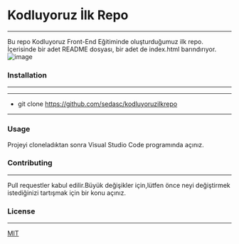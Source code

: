 
# **Kodluyoruz İlk Repo**

-----------------------------------

Bu repo Kodluyoruz Front-End Eğitiminde oluşturduğumuz ilk repo. İçerisinde bir adet README dosyası, bir adet de index.html barındırıyor.
![image](https://user-images.githubusercontent.com/116013912/198568027-15be3486-209b-4530-9890-5b76fcc9a49d.png)



### Installation

--------------------
***
- git clone https://github.com/sedasc/kodluyoruzilkrepo
***


### Usage

Projeyi cloneladıktan sonra Visual Studio Code programında açınız.

### Contributing

-----------

Pull requestler kabul edilir.Büyük değişikler için,lütfen önce neyi değiştirmek istediğinizi tartışmak için bir konu açınız.



### License

--------

[MIT](https://github.com/sedasc/kodluyoruzilkrepo/blob/0c9977352d688825fa3e84f9b3acc94a72093da5/LICENSE)



